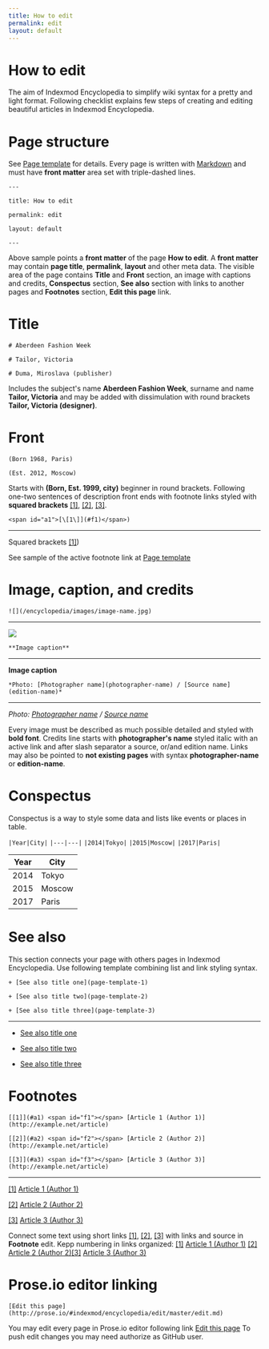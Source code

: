 ```yaml
---
title: How to edit 
permalink: edit
layout: default
---
```


# How to edit 

The aim of Indexmod Encyclopedia to simplify wiki syntax for a pretty and light format. Following checklist explains few steps of creating and editing beautiful articles in Indexmod Encyclopedia.

# Page structure 

See [Page template](page-template.md) for details. Every page is written with [Markdown](https://daringfireball.net/projects/markdown/syntax) and must have **front matter** area set with triple-dashed lines. 

`---`

`title: How to edit`

`permalink: edit`

`layout: default`

`---`

Above sample points a **front matter** of the page **How to edit**. A **front matter** may contain **page title**, **permalink**, **layout** and other meta data. The visible area of the page contains **Title** and **Front** section, an image with captions and credits, **Conspectus** section, **See also** section with links to another pages and **Footnotes** section, **Edit this page** link.

# Title  


`# Aberdeen Fashion Week` 


`# Tailor, Victoria` 


`# Duma, Miroslava (publisher)` 


Includes the subject's name **Aberdeen Fashion Week**, surname and name **Tailor, Victoria** and may be added with dissimulation with round brackets **Tailor, Victoria (designer)**. 

# Front

`(Born 1968, Paris)` 

`(Est. 2012, Moscow)` 

Starts with **(Born, Est. 1999, city)** beginner in round brackets. Following one-two sentences of description front ends with footnote links styled with **squared brackets** <span id="a1">[\[1\]](#f1)</span>, <span id="a2">[\[2\]](#f2)</span>, <span id="a3">[\[3\]](#f3)</span>. 

`<span id="a1">[\[1\]](#f1)</span>)`

---

Squared brackets <span id="a1">[\[1\]](#f1)</span>)

See sample of the active footnote link at [Page template](page-template.md)

# Image, caption, and credits

`![](/encyclopedia/images/image-name.jpg)`

---

![](/encyclopedia/images/image-name.jpg)

`**Image caption**`

---

**Image caption**



`*Photo: [Photographer name](photographer-name) / [Source name](edition-name)*`

---

*Photo: [Photographer name](photographer-name) / [Source name](edition-name)*

Every image must be described as much possible detailed and styled with **bold font**. Credits line starts with **photographer's name** styled italic with an active link and after slash separator a source, or/and edition name. Links may also be pointed to **not existing pages** with syntax **photographer-name** or **edition-name**.

# Conspectus

Conspectus is a way to style some data and lists like events or places in table. 

`|Year|City|`
`|---|---|`
`|2014|Tokyo|`
`|2015|Moscow|`
`|2017|Paris|`


|Year|City|
|----|-----|
|2014|Tokyo|
|2015|Moscow|
|2017|Paris|

# See also 

This section connects your page with others pages in Indexmod Encyclopedia. Use following template combining list and link styling syntax. 

`+ [See also title one](page-template-1)`

`+ [See also title two](page-template-2)`

`+ [See also title three](page-template-3)`

---

+ [See also title one](page-template-1)

+ [See also title two](page-template-2)

+ [See also title three](page-template-3)

# Footnotes 

`[[1]](#a1) <span id="f1"></span> [Article 1 (Author 1)](http://example.net/article)`

`[[2]](#a2) <span id="f2"></span> [Article 2 (Author 2)](http://example.net/article)`

`[[3]](#a3) <span id="f3"></span> [Article 3 (Author 3)](http://example.net/article)`

---


[[1]](#a1) <span id="f1"></span> [Article 1 (Author 1)](http://example.net/article)

[[2]](#a2) <span id="f2"></span> [Article 2 (Author 2)](http://example.net/article)

[[3]](#a3) <span id="f3"></span> [Article 3 (Author 3)](http://example.net/article)



Connect some text using short links <span id="a1">[\[1\]](#f1)</span>, <span id="a2">[\[2\]](#f2)</span>, <span id="a3">[\[3\]](#f3)</span> with links and source in **Footnote** edit. Kepp numbering in links organized: [[1]](#a1) <span id="f1"></span> [Article 1 (Author 1)](http://example.net/article) [[2]](#a2) <span id="f2"></span> [Article 2 (Author 2)](http://example.net/article)[[3]](#a3) <span id="f3"></span> [Article 3 (Author 3)](http://example.net/article)


# Prose.io editor linking

`[Edit this page] (http://prose.io/#indexmod/encyclopedia/edit/master/edit.md)`


You may edit every page in Prose.io editor following link [Edit this page](http://prose.io/#indexmod/encyclopedia/edit/master/edit.md) To push edit changes you may need authorize as GitHub user.
